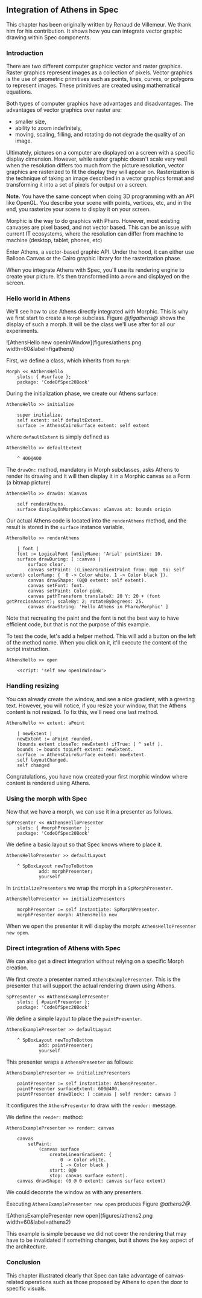 ## Integration of Athens in Spec

This chapter has been originally written by Renaud de Villemeur. We thank him for his contribution. It shows how you can integrate vector graphic drawing within Spec components.

### Introduction

There are two different computer graphics: vector and raster graphics. Raster graphics represent images as a collection of pixels. Vector graphics is the use of geometric primitives such as points, lines, curves, or polygons to represent images. These primitives are created using mathematical equations.

Both types of computer graphics have advantages and disadvantages. The advantages of vector graphics over raster are:
- smaller size,
- ability to zoom indefinitely,
- moving, scaling, filling, and rotating do not degrade the quality of an image.

Ultimately, pictures on a computer are displayed on a screen with a specific display dimension. However, while raster graphic doesn't scale very well when the resolution differs too much from the picture resolution, vector graphics are rasterized to fit the display they will appear on. Rasterization is the technique of taking an image described in a vector graphics format and transforming it into a set of pixels for output on a screen.

**Note.** You have the same concept when doing 3D programming with an API like OpenGL. You describe your scene with points, vertices, etc, and in the end, you rasterize your scene to display it on your screen.

Morphic is the way to do graphics with Pharo. However, most existing canvases are pixel based, and not vector based. This can be an issue with current IT ecosystems, where the resolution can differ from machine to machine (desktop, tablet, phones, etc)

Enter Athens, a vector-based graphic API. Under the hood, it can either use Balloon Canvas or the Cairo graphic library for the rasterization phase.

When you integrate Athens with Spec, you'll use its rendering engine to create your picture. It's then transformed into a `Form` and displayed on the screen.

### Hello world in Athens

We'll see how to use Athens directly integrated with Morphic. This is why we first start to create a `Morph` subclass. Figure *@figathens@* shows the display of such a morph. It will be the class we'll use after for all our experiments.

![AthensHello new openInWindow](figures/athens.png width=60&label=figathens)



First, we define a class, which inherits from `Morph`:

```
Morph << #AthensHello
	slots: { #surface };
	package: 'CodeOfSpec20Book'
```

During the initialization phase, we create our Athens surface:

```
AthensHello >> initialize

	super initialize.
	self extent: self defaultExtent.
	surface := AthensCairoSurface extent: self extent
```

where `defaultExtent` is simply defined as

```
AthensHello >> defaultExtent

	^ 400@400
```

The `drawOn:` method, mandatory in Morph subclasses, asks Athens to render its drawing and it will then display it in a Morphic canvas as a Form (a bitmap picture)

```
AthensHello >> drawOn: aCanvas

	self renderAthens.
	surface displayOnMorphicCanvas: aCanvas at: bounds origin
```


Our actual Athens code is located into the `renderAthens` method, and the result is stored in the `surface` instance variable.

```
AthensHello >> renderAthens

	| font |
	font := LogicalFont familyName: 'Arial' pointSize: 10.
	surface drawDuring: [ :canvas |
		surface clear.
		canvas setPaint: ((LinearGradientPaint from: 0@0  to: self extent) colorRamp: {  0 -> Color white. 1 -> Color black }).
		canvas drawShape: (0@0 extent: self extent).
		canvas setFont: font.
		canvas setPaint: Color pink.
		canvas pathTransform translateX: 20 Y: 20 + (font getPreciseAscent); scaleBy: 2; rotateByDegrees: 25.
		canvas drawString: 'Hello Athens in Pharo/Morphic' ]
```

Note that recreating the paint and the font is not the best way to have efficient code, but that is not the purpose of this example.

To test the code, let's add a helper method. This will add a button on the left of the method name. When you click on it, it'll execute the content of the script instruction.

```
AthensHello >> open

	<script: 'self new openInWindow'>
```



### Handling resizing

You can already create the window, and see a nice gradient, with a greeting text. However, you will notice, if you resize your window, that the Athens content is not resized. To fix this, we'll need one last method.

```
AthensHello >> extent: aPoint

	| newExtent |
	newExtent := aPoint rounded.
	(bounds extent closeTo: newExtent) ifTrue: [ ^ self ].
	bounds := bounds topLeft extent: newExtent.
	surface := AthensCairoSurface extent: newExtent.
	self layoutChanged.
	self changed
```


Congratulations, you have now created your first morphic window where content is rendered using Athens.


### Using the morph with Spec

Now that we have a morph, we can use it in a presenter as follows.

```
SpPresenter << #AthensHelloPresenter
	slots: { #morphPresenter };
	package: 'CodeOfSpec20Book'
```

We define a basic layout so that Spec knows where to place it.

```
AthensHelloPresenter >> defaultLayout

	^ SpBoxLayout newTopToBottom
			add: morphPresenter;
			yourself
```

In `initializePresenters` we wrap the morph in a `SpMorphPresenter`.

```
AthensHelloPresenter >> initializePresenters

	morphPresenter := self instantiate: SpMorphPresenter.
	morphPresenter morph: AthensHello new
```

When we open the presenter it will display the morph: `AthensHelloPresenter new open`.


### Direct integration of Athens with Spec

We can also get a direct integration without relying on a specific Morph creation.

We first create a presenter named `AthensExamplePresenter`. This is the presenter that will support the actual rendering drawn using Athens.


```
SpPresenter << #AthensExamplePresenter
	slots: { #paintPresenter };
	package: 'CodeOfSpec20Book'
```

We define a simple layout to place the `paintPresenter`.

```
AthensExamplePresenter >> defaultLayout

	^ SpBoxLayout newTopToBottom
			add: paintPresenter;
			yourself
```

This presenter wraps a `AthensPresenter` as follows:

```
AthensExamplePresenter >> initializePresenters

	paintPresenter := self instantiate: AthensPresenter.
	paintPresenter surfaceExtent: 600@400.
	paintPresenter drawBlock: [ :canvas | self render: canvas ]
```

It configures the `AthensPresenter` to draw with the `render:` message.


We define the `render:` method:

```
AthensExamplePresenter >> render: canvas

	canvas
		setPaint:
			(canvas surface
				createLinearGradient: {
					0 -> Color white.
					1 -> Color black }
				start: 0@0
				stop: canvas surface extent).
	canvas drawShape: (0 @ 0 extent: canvas surface extent)
```

We could decorate the window as with any presenters.

Executing `AthensExamplePresenter new open` produces Figure *@athens2@*.

![AthensExamplePresenter new open](figures/athens2.png width=60&label=athens2)

This example is simple because we did not cover the rendering that may have to be invalidated if something changes, but it shows the key aspect of the architecture.

### Conclusion

This chapter illustrated clearly that Spec can take advantage of canvas-related operations such as those proposed by Athens to open the door to specific visuals.
